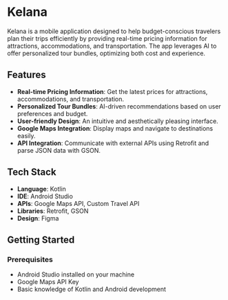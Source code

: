 # Kelana

Kelana is a mobile application designed to help budget-conscious travelers plan their trips efficiently by providing real-time pricing information for attractions, accommodations, and transportation. The app leverages AI to offer personalized tour bundles, optimizing both cost and experience.

## Features
- **Real-time Pricing Information**: Get the latest prices for attractions, accommodations, and transportation.
- **Personalized Tour Bundles**: AI-driven recommendations based on user preferences and budget.
- **User-friendly Design**: An intuitive and aesthetically pleasing interface.
- **Google Maps Integration**: Display maps and navigate to destinations easily.
- **API Integration**: Communicate with external APIs using Retrofit and parse JSON data with GSON.

## Tech Stack
- **Language**: Kotlin
- **IDE**: Android Studio
- **APIs**: Google Maps API, Custom Travel API
- **Libraries**: Retrofit, GSON
- **Design**: Figma

## Getting Started

### Prerequisites
- Android Studio installed on your machine
- Google Maps API Key
- Basic knowledge of Kotlin and Android development
